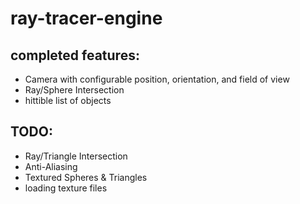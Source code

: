 # ray-tracer-engine

## completed features:

- Camera with configurable position, orientation, and field of view
- Ray/Sphere Intersection
- hittible list of objects



## TODO:
- Ray/Triangle Intersection
- Anti-Aliasing
- Textured Spheres & Triangles
- loading texture files

